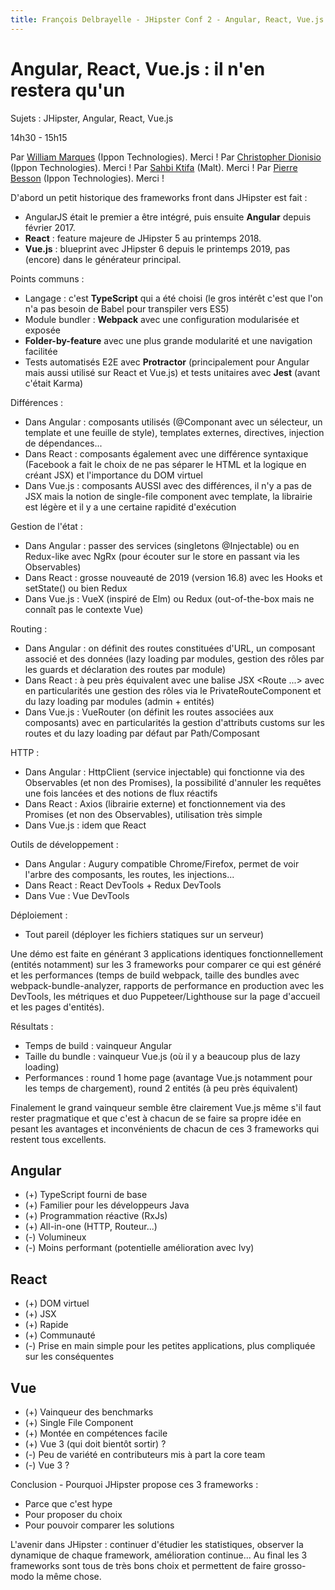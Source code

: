 ```yaml
---
title: François Delbrayelle - JHipster Conf 2 - Angular, React, Vue.js : il n'en restera qu'un (notes)
---
```


# Angular, React, Vue.js : il n'en restera qu'un

Sujets : JHipster, Angular, React, Vue.js

14h30 - 15h15

Par [William Marques](https://twitter.com/wylmarq) (Ippon Technologies). Merci !
Par [Christopher Dionisio](https://twitter.com/chris_dns) (Ippon Technologies). Merci !
Par [Sahbi Ktifa](https://twitter.com/sahbiktifa) (Malt). Merci !
Par [Pierre Besson](https://twitter.com/pibesson) (Ippon Technologies). Merci !

D'abord un petit historique des frameworks front dans JHipster est fait :
- AngularJS était le premier a être intégré, puis ensuite __Angular__ depuis février 2017.
- __React__ : feature majeure de JHipster 5 au printemps 2018.
- __Vue.js__ : blueprint avec JHipster 6 depuis le printemps 2019, pas (encore) dans le générateur principal.

Points communs :
- Langage : c'est __TypeScript__ qui a été choisi (le gros intérêt c'est que l'on n'a pas besoin de Babel pour transpiler vers ES5)
- Module bundler : __Webpack__ avec une configuration modularisée et exposée
- __Folder-by-feature__ avec une plus grande modularité et une navigation facilitée
- Tests automatisés E2E avec __Protractor__ (principalement pour Angular mais aussi utilisé sur React et Vue.js) et tests unitaires avec __Jest__ (avant c'était Karma)

Différences :
- Dans Angular : composants utilisés (@Componant avec un sélecteur, un template et une feuille de style), templates externes, directives, injection de dépendances...
- Dans React : composants également avec une différence syntaxique (Facebook a fait le choix de ne pas séparer le HTML et la logique en créant JSX) et l'importance du DOM virtuel
- Dans Vue.js : composants AUSSI avec des différences, il n'y a pas de JSX mais la notion de single-file component avec template, la librairie est légère et il y a une certaine rapidité d'exécution

Gestion de l'état :
- Dans Angular : passer des services (singletons @Injectable) ou en Redux-like avec NgRx (pour écouter sur le store en passant via les Observables)
- Dans React : grosse nouveauté de 2019 (version 16.8) avec les Hooks et setState() ou bien Redux
- Dans Vue.js : VueX (inspiré de Elm) ou Redux (out-of-the-box mais ne connaît pas le contexte Vue)

Routing :
- Dans Angular : on définit des routes constituées d'URL, un composant associé et des données (lazy loading par modules, gestion des rôles par les guards et déclaration des routes par module)
- Dans React : à peu près équivalent avec une balise JSX <Route ...> avec en particularités une gestion des rôles via le PrivateRouteComponent et du lazy loading par modules (admin + entités)
- Dans Vue.js : VueRouter (on définit les routes associées aux composants) avec en particularités la gestion d'attributs customs sur les routes et du lazy loading par défaut par Path/Composant

HTTP :
- Dans Angular : HttpClient (service injectable) qui fonctionne via des Observables (et non des Promises), la possibilité d'annuler les requêtes une fois lancées et des notions de flux réactifs
- Dans React : Axios (librairie externe) et fonctionnement via des Promises (et non des Observables), utilisation très simple 
- Dans Vue.js : idem que React

Outils de développement :
- Dans Angular : Augury compatible Chrome/Firefox, permet de voir l'arbre des composants, les routes, les injections...
- Dans React : React DevTools + Redux DevTools
- Dans Vue : Vue DevTools

Déploiement :
- Tout pareil (déployer les fichiers statiques sur un serveur)

Une démo est faite en générant 3 applications identiques fonctionnellement (entités notamment) sur les 3 frameworks pour comparer ce qui est généré et les performances (temps de build webpack, taille des bundles avec webpack-bundle-analyzer, rapports de performance en production avec les DevTools, les métriques et duo Puppeteer/Lighthouse sur la page d'accueil et les pages d'entités).

Résultats :
- Temps de build : vainqueur Angular
- Taille du bundle : vainqueur Vue.js (où il y a beaucoup plus de lazy loading)
- Performances : round 1 home page (avantage Vue.js notamment pour les temps de chargement), round 2 entités (à peu près équivalent)

Finalement le grand vainqueur semble être clairement Vue.js même s'il faut rester pragmatique et que c'est à chacun de se faire sa propre idée en pesant les avantages et inconvénients de chacun de ces 3 frameworks qui restent tous excellents.

## Angular

- (+) TypeScript fourni de base
- (+) Familier pour les développeurs Java
- (+) Programmation réactive (RxJs)
- (+) All-in-one (HTTP, Routeur...)
- (-) Volumineux
- (-) Moins performant (potentielle amélioration avec Ivy)

## React

- (+) DOM virtuel
- (+) JSX
- (+) Rapide
- (+) Communauté
- (-) Prise en main simple pour les petites applications, plus compliquée sur les conséquentes

## Vue

- (+) Vainqueur des benchmarks
- (+) Single File Component
- (+) Montée en compétences facile
- (+) Vue 3 (qui doit bientôt sortir) ?
- (-) Peu de variété en contributeurs mis à part la core team
- (-) Vue 3 ?

Conclusion - Pourquoi JHipster propose ces 3 frameworks :
- Parce que c'est hype
- Pour proposer du choix
- Pour pouvoir comparer les solutions

L'avenir dans JHipster : continuer d'étudier les statistiques, observer la dynamique de chaque framework, amélioration continue... Au final les 3 frameworks sont tous de très bons choix et permettent de faire grosso-modo la même chose.
